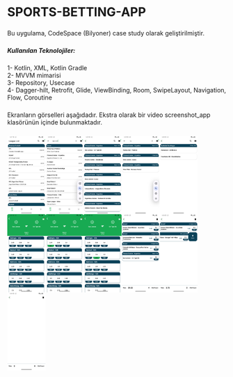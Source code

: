 <h1 align="left">SPORTS-BETTING-APP</h1>

###

<p align="left">Bu uygulama, CodeSpace (Bilyoner) case study olarak geliştirilmiştir.</p>

###

<h5 align="left">Kullanılan Teknolojiler:</h5>

###

<p align="left">1- Kotlin, XML, Kotlin Gradle<br>2- MVVM mimarisi<br>3- Repository, Usecase<br>4- Dagger-hilt, Retrofit, Glide, ViewBinding, Room, SwipeLayout, Navigation, Flow, Coroutine</p>

###

<p align="left">Ekranların görselleri aşağıdadır. Ekstra olarak bir video screenshot_app klasörünün içinde bulunmaktadır.</p>

###

###

<img align="left" height="180" src="https://github.com/swayni/SPORTS-BETTING-APP/blob/master/screenshot_app/Screenshot_page_1_v1.png"  />

###

<img align="left" height="180" src="https://github.com/swayni/SPORTS-BETTING-APP/blob/master/screenshot_app/Screenshot_page_1_v2.png"  />

###

<img align="left" height="180" src="https://github.com/swayni/SPORTS-BETTING-APP/blob/master/screenshot_app/Screenshot_page_2_v1.png"  />

###

<img align="left" height="180" src="https://github.com/swayni/SPORTS-BETTING-APP/blob/master/screenshot_app/Screenshot_page_2_v2.png"  />

###

<img align="left" height="180" src="https://github.com/swayni/SPORTS-BETTING-APP/blob/master/screenshot_app/Screenshot_page_2_v3.png"  />

###

<img align="left" height="180" src="https://github.com/swayni/SPORTS-BETTING-APP/blob/master/screenshot_app/Screenshot_page_3_v1.png"  />

###

<img align="left" height="180" src="https://github.com/swayni/SPORTS-BETTING-APP/blob/master/screenshot_app/Screenshot_page_3_v2.png"  />

###

<img align="left" height="180" src="https://github.com/swayni/SPORTS-BETTING-APP/blob/master/screenshot_app/Screenshot_page_3_v3.png"  />

###

###

<img align="left" height="180" src="https://github.com/swayni/SPORTS-BETTING-APP/blob/master/screenshot_app/Screenshot_page_4_v1.png"  />

###

<img align="left" height="180" src="https://github.com/swayni/SPORTS-BETTING-APP/blob/master/screenshot_app/Screenshot_page_4_v2.png"  />

###

<img align="left" height="180" src="https://github.com/swayni/SPORTS-BETTING-APP/blob/master/screenshot_app/Screenshot_page_4_v3.png"  />

###

